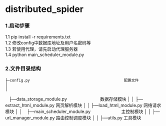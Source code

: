 # distributed_spider #

### 1.启动步骤
1.1 pip install -r requirements.txt <br>
1.2 修改config中数据库地址及用户名密码等<br>
1.3 若使用代理，请先启动代理服务器<br>
1.4 python main_scheduler_module.py


### 2.文件目录结构

    ├—config.py                                          配置文件
    │
    │
    ├—data_storage_module.py                            数据存储模块
    │
    │
    ├—extract_html_module.py                            网页解析模块
    │
    │
    ├—load_html_module.py                               网络请求模块
    │
    │
    ├—main_scheduler_module.py                          主控制模块
    │
    │
    ├—url_manager_module.py                             路由控制调度模块
    │
    │
    ├—utils.py                                         工具模块

